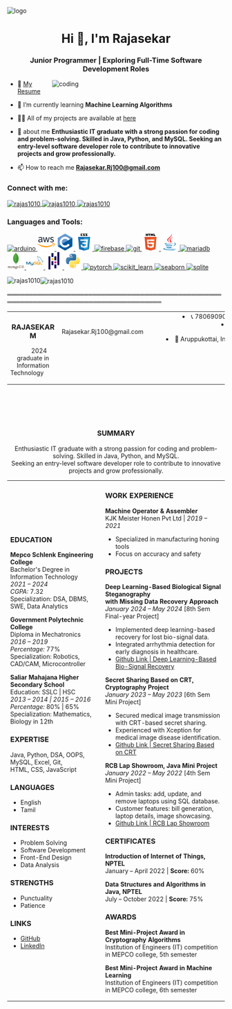 ![logo](https://github.com/Rajas1010/Rajas1010/blob/main/RajCoverGif.gif)
<h1 align="center">Hi 👋, I'm Rajasekar</h1>
<h3 align="center">Junior Programmer | Exploring Full-Time Software Development Roles</h3>
<img align="right" alt="coding" width="400" src="https://decisioning.it/wp-content/uploads/2021/09/ai-numbers-cascading.gif">

- 📝  [My Resume](https://rajas1010.github.io/Resume/)
  
- 🌱 I’m currently learning **Machine Learning Algorithms**

- 👨‍💻 All of my projects are available at [here](https://github.com/Rajas1010?tab=repositories)

- 💬 about me **Enthusiastic IT graduate with a strong passion for coding and problem-solving. Skilled in Java, Python, and MySQL. Seeking an entry-level software developer role to contribute to innovative projects and grow professionally.**

- 📫 How to reach me **Rajasekar.Rj100@gmail.com**

<h3 align="left">Connect with me:</h3>
<p align="left">
	<a href="https://linkedin.com/in/rajas1010" target="blank">
		<img align="center" src="https://raw.githubusercontent.com/rahuldkjain/github-profile-readme-generator/master/src/images/icons/Social/linked-in-alt.svg" alt="rajas1010" height="30" width="40"/>
	</a>
	<a href="https://www.hackerrank.com/rajas1010" target="blank">
		<img align="center" src="https://raw.githubusercontent.com/rahuldkjain/github-profile-readme-generator/master/src/images/icons/Social/hackerrank.svg" alt="rajas1010" height="30" width="40"/>
	</a>
	<a href="https://www.leetcode.com/rajas1010" target="blank">
		<img align="center" src="https://raw.githubusercontent.com/rahuldkjain/github-profile-readme-generator/master/src/images/icons/Social/leet-code.svg" alt="rajas1010" height="30" width="40"/>
	</a>
</p>
<h3 align="left">Languages and Tools:</h3>
<p align="left">
	<a href="https://www.arduino.cc/" target="_blank" rel="noreferrer">
		<img src="https://cdn.worldvectorlogo.com/logos/arduino-1.svg" alt="arduino" width="40" height="40"/>
	</a>
	<a href="https://aws.amazon.com" target="_blank" rel="noreferrer">
		<img src="https://raw.githubusercontent.com/devicons/devicon/master/icons/amazonwebservices/amazonwebservices-original-wordmark.svg" alt="aws" width="40" height="40"/>
	</a>
	<a href="https://www.cprogramming.com/" target="_blank" rel="noreferrer">
		<img src="https://raw.githubusercontent.com/devicons/devicon/master/icons/c/c-original.svg" alt="c" width="40" height="40"/>
	</a>
	<a href="https://www.w3schools.com/css/" target="_blank" rel="noreferrer">
		<img src="https://raw.githubusercontent.com/devicons/devicon/master/icons/css3/css3-original-wordmark.svg" alt="css3" width="40" height="40"/>
	</a>
	<a href="https://firebase.google.com/" target="_blank" rel="noreferrer">
		<img src="https://www.vectorlogo.zone/logos/firebase/firebase-icon.svg" alt="firebase" width="40" height="40"/>
	</a>
	<a href="https://git-scm.com/" target="_blank" rel="noreferrer">
		<img src="https://www.vectorlogo.zone/logos/git-scm/git-scm-icon.svg" alt="git" width="40" height="40"/>
	</a>
	<a href="https://www.w3.org/html/" target="_blank" rel="noreferrer">
		<img src="https://raw.githubusercontent.com/devicons/devicon/master/icons/html5/html5-original-wordmark.svg" alt="html5" width="40" height="40"/>
	</a>
	<a href="https://www.java.com" target="_blank" rel="noreferrer">
		<img src="https://raw.githubusercontent.com/devicons/devicon/master/icons/java/java-original.svg" alt="java" width="40" height="40"/>
	</a>
	<a href="https://mariadb.org/" target="_blank" rel="noreferrer">
		<img src="https://www.vectorlogo.zone/logos/mariadb/mariadb-icon.svg" alt="mariadb" width="40" height="40"/>
	</a>
	<a href="https://www.mongodb.com/" target="_blank" rel="noreferrer">
		<img src="https://raw.githubusercontent.com/devicons/devicon/master/icons/mongodb/mongodb-original-wordmark.svg" alt="mongodb" width="40" height="40"/>
	</a>
	<a href="https://www.mysql.com/" target="_blank" rel="noreferrer">
		<img src="https://raw.githubusercontent.com/devicons/devicon/master/icons/mysql/mysql-original-wordmark.svg" alt="mysql" width="40" height="40"/>
	</a>
	<a href="https://pandas.pydata.org/" target="_blank" rel="noreferrer">
		<img src="https://raw.githubusercontent.com/devicons/devicon/2ae2a900d2f041da66e950e4d48052658d850630/icons/pandas/pandas-original.svg" alt="pandas" width="40" height="40"/>
	</a>
	<a href="https://www.python.org" target="_blank" rel="noreferrer">
		<img src="https://raw.githubusercontent.com/devicons/devicon/master/icons/python/python-original.svg" alt="python" width="40" height="40"/>
	</a>
	<a href="https://pytorch.org/" target="_blank" rel="noreferrer">
		<img src="https://www.vectorlogo.zone/logos/pytorch/pytorch-icon.svg" alt="pytorch" width="40" height="40"/>
	</a>
	<a href="https://scikit-learn.org/" target="_blank" rel="noreferrer">
		<img src="https://upload.wikimedia.org/wikipedia/commons/0/05/Scikit_learn_logo_small.svg" alt="scikit_learn" width="40" height="40"/>
	</a>
	<a href="https://seaborn.pydata.org/" target="_blank" rel="noreferrer">
		<img src="https://seaborn.pydata.org/_images/logo-mark-lightbg.svg" alt="seaborn" width="40" height="40"/>
	</a>
	<a href="https://www.sqlite.org/" target="_blank" rel="noreferrer">
		<img src="https://www.vectorlogo.zone/logos/sqlite/sqlite-icon.svg" alt="sqlite" width="40" height="40"/>
	</a>
</p>
<p>
	<img align="left" src="https://github-readme-stats.vercel.app/api/top-langs?username=rajas1010&show_icons=true&locale=en&layout=compact" alt="rajas1010"/>

<p>
	<img align="center" src="https://github-readme-streak-stats.herokuapp.com/?user=rajas1010&" alt="rajas1010"/>
</p>
<p>══════════════════════════════════════════════════════════════════════════════════════</p>

<table align="center",border="0" >
  <tr>
    <td style=text-align: left; vertical-align: top;">
      <h3 align="center"><strong>RAJASEKAR M</strong></h3>
      <p align="center">  2024 graduate in Information Technology  </p>
    </td>
    <td style="text-align: right; vertical-align: top;">
	<li> 📞 7806909073</li>
     	<li> 📧 Rajasekar.Rj100@gmail.com               </li>
	<li> 📍 Aruppukottai, India</li>
    </td>
  </tr>
</table>
<h2>                              </h2>
<h3 align="center">SUMMARY</h3>
<p align="center">Enthusiastic IT graduate with a strong passion for coding and problem-solving. Skilled in Java, Python, and MySQL.<br> Seeking an entry-level software developer role to contribute to innovative projects and grow professionally.</p>

<table align="center">
  <tr>
    <td >
	    
### EDUCATION
**Mepco Schlenk Engineering College**  
Bachelor's Degree in Information Technology  
*2021 – 2024*  
*CGPA:* 7.32  
Specialization: DSA, DBMS, SWE, Data Analytics

**Government Polytechnic College**  
Diploma in Mechatronics  
*2016 – 2019*  
*Percentage:* 77%  
Specialization: Robotics, CAD/CAM, Microcontroller

**Saliar Mahajana Higher Secondary School**  
Education: SSLC | HSC  
*2013 – 2014 | 2015 – 2016*  
*Percentage:* 80% | 65%  
Specialization: Mathematics, Biology in 12th

### EXPERTISE
Java, Python, DSA, OOPS, MySQL, Excel, Git,<br> HTML, CSS, JavaScript

### LANGUAGES
- English
- Tamil

### INTERESTS
- Problem Solving
- Software Development
- Front-End Design
- Data Analysis

### STRENGTHS
- Punctuality
- Patience

### LINKS
- [GitHub](https://www.github.com/Rajas1010) 
- [LinkedIn](https://www.linkedin.com/in/rajas1010/)
</td>
<td>

### WORK EXPERIENCE
**Machine Operator & Assembler**  
KJK Meister Honen Pvt Ltd | *2019 – 2021*  
- Specialized in manufacturing honing tools  
- Focus on accuracy and safety  

### PROJECTS
**Deep Learning-Based Biological Signal Steganography<br> with Missing Data Recovery Approach**  
*January 2024 – May 2024* [8th Sem Final-year Project]  
- Implemented deep learning-based recovery for lost bio-signal data.  
- Integrated arrhythmia detection for early diagnosis in healthcare.  
- [Github Link | Deep Learning-Based Bio-Signal Recovery](https://github.com/Rajas1010/DEEP-LEARNING-BASED-BIOLOGICAL-SIGNAL-STEGANOGRAPHY-WITH-MISSING-DATA-RECOVERY-APPROACH)  

**Secret Sharing Based on CRT, Cryptography Project**  
*January 2023 – May 2023* [6th Sem Mini Project]  
- Secured medical image transmission with CRT-based secret sharing.  
- Experienced with Xception for medical image disease identification.  
- [Github Link | Secret Sharing Based on CRT](https://github.com/Rajas1010/CRYPTO-DL)  

**RCB Lap Showroom, Java Mini Project**  
*January 2022 – May 2022* [4th Sem Mini Project]  
- Admin tasks: add, update, and remove laptops using SQL database.  
- Customer features: bill generation, laptop details, image showcasing.  
- [Github Link | RCB Lap Showroom](https://github.com/Rajas1010/RCB-Lap-World)  

### CERTIFICATES
**Introduction of Internet of Things, NPTEL**  
January – April 2022 | **Score:** 60%  

**Data Structures and Algorithms in Java, NPTEL**  
July – October 2022 | **Score:** 75%  

### AWARDS
**Best Mini-Project Award in Cryptography Algorithms**  
Institution of Engineers (IT) competition in MEPCO college, 5th semester  

**Best Mini-Project Award in Machine Learning**  
Institution of Engineers (IT) competition in MEPCO college, 6th semester  

</td>
  </tr>
</table>

